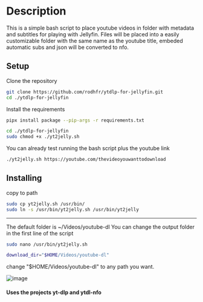 # Description
This is a simple bash script to place youtube videos in folder with metadata and subtitles for playing with Jellyfin.
Files will be placed into a easily customizable folder with the same name as the youtube title, embeded automatic subs and json will be converted to nfo.

## Setup
Clone the repository
```bash
git clone https://github.com/rodhfr/ytdlp-for-jellyfin.git
cd ./ytdlp-for-jellyfin
```

Install the requirements

```bash
pipx install package --pip-args -r requirements.txt
```

```bash
cd ./ytdlp-for-jellyfin
sudo chmod +x ./yt2jelly.sh
```
You can already test running the bash script plus the youtube link
```bash
./yt2jelly.sh https://youtube.com/thevideoyouwanttodownload
```

## Installing
copy to path 
```bash
sudo cp yt2jelly.sh /usr/bin/
sudo ln -s /usr/bin/yt2jelly.sh /usr/bin/yt2jelly
```
---

The default folder is ~/Videos/youtube-dl
You can change the output folder in the first line of the script 
```bash
sudo nano /usr/bin/yt2jelly.sh
```

```bash
download_dir="$HOME/Videos/youtube-dl"
```
change "$HOME/Videos/youtube-dl" to any path you want.

![image](https://github.com/rodhfr/ytdlp-for-jellyfin/assets/83579016/2a83617a-4988-4e0e-ab9e-2bcd2dac89ac)

#### Uses the projects yt-dlp and ytdl-nfo



